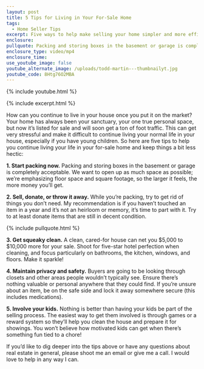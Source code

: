 ```yaml
---
layout: post
title: 5 Tips for Living in Your For-Sale Home
tags:
  - Home Seller Tips
excerpt: Five ways to help make selling your home simpler and more efficient.
enclosure:
pullquote: Packing and storing boxes in the basement or garage is completely acceptable.
enclosure_type: video/mp4
enclosure_time:
use_youtube_image: false
youtube_alternate_image: /uploads/todd-martin---thumbnailyt.jpg
youtube_code: 8Htg76O2MBA
---
```

{% include youtube.html %}

{% include excerpt.html %}

How can you continue to live in your house once you put it on the market? Your home has always been your sanctuary, your one true personal space, but now it’s listed for sale and will soon get a ton of foot traffic. This can get very stressful and make it difficult to continue living your normal life in your house, especially if you have young children. So here are five tips to help you continue living your life in your for-sale home and keep things a bit less hectic:

**1\. Start packing now.** Packing and storing boxes in the basement or garage is completely acceptable. We want to open up as much space as possible; we’re emphasizing floor space and square footage, so the larger it feels, the more money you’ll get.&nbsp;

**2\. Sell, donate, or throw it away.** While you’re packing, try to get rid of things you don’t need. My recommendation is if you haven’t touched an item in a year and it’s not an heirloom or memory, it’s time to part with it. Try to at least donate items that are still in decent condition.

{% include pullquote.html %}

**3\. Get squeaky clean.** A clean, cared-for house can net you $5,000 to $10,000 more for your sale. Shoot for five-star hotel perfection when cleaning, and focus particularly on bathrooms, the kitchen, windows, and floors. Make it sparkle\!

**4\. Maintain privacy and safety.** Buyers are going to be looking through closets and other areas people wouldn’t typically see. Ensure there’s nothing valuable or personal anywhere that they could find. If you’re unsure about an item, be on the safe side and lock it away somewhere secure (this includes medications).

**5\. Involve your kids.** Nothing is better than having your kids be part of the selling process. The easiest way to get them involved is through games or a reward system so they’ll help you clean the house and prepare it for showings. You won’t believe how motivated kids can get when there’s something fun tied to a chore\!

If you’d like to dig deeper into the tips above or have any questions about real estate in general, please shoot me an email or give me a call. I would love to help in any way I can.